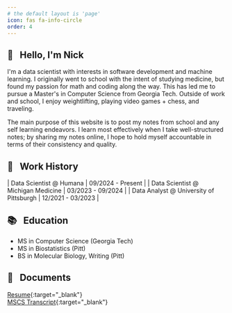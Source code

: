 ```yaml
---
# the default layout is 'page'
icon: fas fa-info-circle
order: 4
---
```


<!-- > Add Markdown syntax content to file `_tabs/about.md`{: .filepath } and it will show up on this page.
{: .prompt-tip } -->

## 👋 &nbsp; Hello, I'm Nick

I'm a data scientist with interests in software development and machine learning. I originally went to school with the intent of studying medicine, but found my passion for math and coding along the way. This has led me to pursue a Master's in Computer Science from Georgia Tech. Outside of work and school, I enjoy weightlifting, playing video games + chess, and traveling. 

The main purpose of this website is to post my notes from school and any self learning endeavors. I learn most effectively when I take well-structured notes; by sharing my notes online, I hope to hold myself accountable in terms of their consistency and quality. 


## 👔 &nbsp; Work History 

| Data Scientist @ Humana                 | 09/2024 - Present  |
| Data Scientist @ Michigan Medicine      | 03/2023 - 09/2024  |
| Data Analyst @ University of Pittsburgh | 12/2021 - 03/2023  |


## 📚 &nbsp; Education 

- MS in Computer Science (Georgia Tech)
- MS in Biostatistics (Pitt)
- BS in Molecular Biology, Writing (Pitt)


## 	📁 &nbsp; Documents 

[Resume](/assets/documents/resume.pdf){:target="_blank"}   
[MSCS Transcript](/assets/documents/omscs-transcript.pdf){:target="_blank"}

